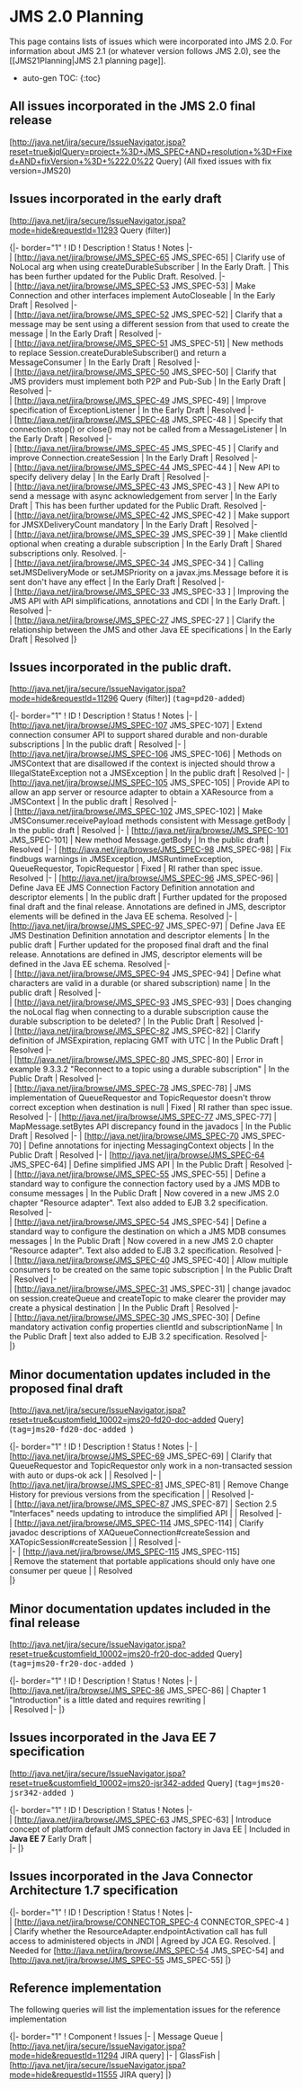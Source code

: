 # JMS 2.0 Planning

This page contains lists of issues which were incorporated into JMS 2.0. For information about JMS 2.1 (or whatever version follows JMS 2.0), see the [[JMS21Planning|JMS 2.1 planning page]].

* auto-gen TOC:
{:toc}

## All issues incorporated in the JMS 2.0 final release 

[http://java.net/jira/secure/IssueNavigator.jspa?reset=true&jqlQuery=project+%3D+JMS_SPEC+AND+resolution+%3D+Fixed+AND+fixVersion+%3D+%222.0%22  Query]  (All fixed issues with fix version=JMS20)

## Issues incorporated in the early draft 

[http://java.net/jira/secure/IssueNavigator.jspa?mode=hide&requestId=11293 Query (filter)]

{|- border="1"
! ID
! Description
! Status
! Notes
|-  
| [http://java.net/jira/browse/JMS_SPEC-65 JMS_SPEC-65]
| Clarify use of NoLocal arg when using createDurableSubscriber
| In the Early Draft. 
| This has been further updated for the Public Draft. Resolved.
|-  
| [http://java.net/jira/browse/JMS_SPEC-53 JMS_SPEC-53]
| Make Connection and other interfaces implement AutoCloseable
| In the Early Draft
| Resolved
|-  
| [http://java.net/jira/browse/JMS_SPEC-52 JMS_SPEC-52]
| Clarify that a message may be sent using a different session from that used to create the message
| In the Early Draft
| Resolved
|-  
| [http://java.net/jira/browse/JMS_SPEC-51 JMS_SPEC-51]
| New methods to replace Session.createDurableSubscriber() and return a MessageConsumer
| In the Early Draft
| Resolved
|-  
| [http://java.net/jira/browse/JMS_SPEC-50 JMS_SPEC-50]
| Clarify that JMS providers must implement both P2P and Pub-Sub
| In the Early Draft
| Resolved
|-  
| [http://java.net/jira/browse/JMS_SPEC-49 JMS_SPEC-49]
| Improve specification of ExceptionListener 
| In the Early Draft
| Resolved
|-  
| [http://java.net/jira/browse/JMS_SPEC-48 JMS_SPEC-48 ]
| Specify that connection.stop() or close() may not be called from a MessageListener 
| In the Early Draft
| Resolved
|-  
| [http://java.net/jira/browse/JMS_SPEC-45 JMS_SPEC-45 ]
| Clarify and improve Connection.createSession
| In the Early Draft
| Resolved
|-  
| [http://java.net/jira/browse/JMS_SPEC-44 JMS_SPEC-44 ]
| New API to specify delivery delay
| In the Early Draft
| Resolved
|-  
| [http://java.net/jira/browse/JMS_SPEC-43 JMS_SPEC-43 ]
| New API to send a message with async acknowledgement from server
| In the Early Draft
| This has been further updated for the Public Draft. Resolved
|-  
| [http://java.net/jira/browse/JMS_SPEC-42 JMS_SPEC-42 ]
| Make support for JMSXDeliveryCount mandatory
| In the Early Draft
| Resolved
|-  
| [http://java.net/jira/browse/JMS_SPEC-39 JMS_SPEC-39 ]
| Make clientId optional when creating a durable subscription
| In the Early Draft
| Shared subscriptions only. Resolved.
|-  
| [http://java.net/jira/browse/JMS_SPEC-34 JMS_SPEC-34 ]
| Calling setJMSDeliveryMode or setJMSPriority on a javax.jms.Message before it is sent don't have any effect
| In the Early Draft
| Resolved
|-  
| [http://java.net/jira/browse/JMS_SPEC-33 JMS_SPEC-33 ]
| Improving the JMS API with API simplifications, annotations and CDI
| In the Early Draft. 
| Resolved
|-  
| [http://java.net/jira/browse/JMS_SPEC-27 JMS_SPEC-27 ]
| Clarify the relationship between the JMS and other Java EE specifications
| In the Early Draft
| Resolved
|}

## Issues incorporated in the public draft. 

[http://java.net/jira/secure/IssueNavigator.jspa?mode=hide&requestId=11296 Query (filter)] (<tt>tag=pd20-added</tt>)

{|- border="1"
! ID
! Description
! Status
! Notes
|-
| [http://java.net/jira/browse/JMS_SPEC-107 JMS_SPEC-107]
| Extend connection consumer API to support shared durable and non-durable subscriptions
| In the public draft
| Resolved
|-
| [http://java.net/jira/browse/JMS_SPEC-106 JMS_SPEC-106]
| Methods on JMSContext that are disallowed if the context is injected should throw a IllegalStateException not a JMSException 
| In the public draft
| Resolved
|-
| [http://java.net/jira/browse/JMS_SPEC-105 JMS_SPEC-105]
| Provide API to allow an app server or resource adapter to obtain a XAResource from a JMSContext
| In the public draft
| Resolved
|-  
| [http://java.net/jira/browse/JMS_SPEC-102 JMS_SPEC-102]
| Make JMSConsumer.receivePayload methods consistent with Message.getBody
| In the public draft
|  Resolved
|-
| [http://java.net/jira/browse/JMS_SPEC-101 JMS_SPEC-101]
| New method Message.getBody
| In the public draft
| Resolved
|-
| [http://java.net/jira/browse/JMS_SPEC-98 JMS_SPEC-98]
| Fix findbugs warnings in JMSException, JMSRuntimeException, QueueRequestor, TopicRequestor
| Fixed
| RI rather than spec issue. Resolved
|-
| [http://java.net/jira/browse/JMS_SPEC-96 JMS_SPEC-96]
| Define Java EE JMS Connection Factory Definition annotation and descriptor elements
| In the public draft
| Further updated for the proposed final draft and the final release. Annotations are defined in JMS, descriptor elements will be defined in the Java EE schema. Resolved
|-
| [http://java.net/jira/browse/JMS_SPEC-97 JMS_SPEC-97]
| Define Java EE JMS Destination Definition annotation and descriptor elements
| In the public draft
| Further updated for the proposed final draft and the final release. Annotations are defined in JMS, descriptor elements will be defined in the Java EE schema. Resolved
|-    
| [http://java.net/jira/browse/JMS_SPEC-94 JMS_SPEC-94]
| Define what characters are valid in a durable (or shared subscription) name
| In the public draft
|  Resolved
|-  
| [http://java.net/jira/browse/JMS_SPEC-93 JMS_SPEC-93]
| Does changing the noLocal flag when connecting to a durable subscription cause the durable subscription to be deleted?
| In the Public Draft
| Resolved
|-  
| [http://java.net/jira/browse/JMS_SPEC-82 JMS_SPEC-82]
| Clarify definition of JMSExpiration, replacing GMT with UTC
| In the Public Draft 
| Resolved
|-  
| [http://java.net/jira/browse/JMS_SPEC-80 JMS_SPEC-80]
| Error in example 9.3.3.2 "Reconnect to a topic using a durable subscription"
|  In the Public Draft
| Resolved
|-    
| [http://java.net/jira/browse/JMS_SPEC-78 JMS_SPEC-78]
| JMS implementation of QueueRequestor and TopicRequestor doesn't throw correct exception when destination is null
| Fixed
| RI rather than spec issue. Resolved
|-
| [http://java.net/jira/browse/JMS_SPEC-77 JMS_SPEC-77]
| MapMessage.setBytes API discrepancy found in the javadocs
|  In the Public Draft
|  Resolved
|-
| [http://java.net/jira/browse/JMS_SPEC-70 JMS_SPEC-70]
| Define annotations for injecting MessagingContext objects
|  In the Public Draft
| Resolved
|-
| [http://java.net/jira/browse/JMS_SPEC-64 JMS_SPEC-64]
| Define simplified JMS API
| In the Public Draft
| Resolved
|-  
| [http://java.net/jira/browse/JMS_SPEC-55 JMS_SPEC-55]
| Define a standard way to configure the connection factory used by a JMS MDB to consume messages
| In the Public Draft
| Now covered in a new JMS 2.0 chapter  "Resource adapter". Text also added to EJB 3.2 specification. Resolved
|-  
| [http://java.net/jira/browse/JMS_SPEC-54 JMS_SPEC-54]
| Define a standard way to configure the destination on which a JMS MDB consumes messages
| In the Public Draft
| Now covered in a new JMS 2.0 chapter "Resource adapter". Text also added to EJB 3.2 specification. Resolved
|-  
| [http://java.net/jira/browse/JMS_SPEC-40 JMS_SPEC-40]
| Allow multiple consumers to be created on the same topic subscription
| In the Public Draft
|  Resolved
|-  
| [http://java.net/jira/browse/JMS_SPEC-31 JMS_SPEC-31]
| change javadoc on session.createQueue and createTopic to make clearer the provider may create a physical destination
| In the Public Draft
| Resolved
|-  
| [http://java.net/jira/browse/JMS_SPEC-30 JMS_SPEC-30]
| Define mandatory activation config properties clientId and subscriptionName
| In the Public Draft
| text also added to EJB 3.2 specification. Resolved
|-   
|}

## Minor documentation updates included in the proposed final draft 

[http://java.net/jira/secure/IssueNavigator.jspa?reset=true&customfield_10002=jms20-fd20-doc-added Query]  (<tt>tag=jms20-fd20-doc-added </tt>)

{|- border="1"
! ID
! Description
! Status
! Notes
|-
| [http://java.net/jira/browse/JMS_SPEC-69 JMS_SPEC-69]
| Clarify that QueueRequestor and TopicRequestor only work in a non-transacted session with auto or dups-ok ack
| 
| Resolved
|-
| [http://java.net/jira/browse/JMS_SPEC-81 JMS_SPEC-81]
| Remove Change History for previous versions from the specification
| 
| Resolved 
|-  
| [http://java.net/jira/browse/JMS_SPEC-87 JMS_SPEC-87]
| Section 2.5 "Interfaces" needs updating to introduce the simplified API
| 
| Resolved
|-  
| [http://java.net/jira/browse/JMS_SPEC-114 JMS_SPEC-114]
| Clarify javadoc descriptions of XAQueueConnection#createSession and XATopicSession#createSession
| 
| Resolved
|-  
|-
| [http://java.net/jira/browse/JMS_SPEC-115 JMS_SPEC-115] <br/>
| Remove the statement that portable applications should only have one consumer per queue
| 
| Resolved  
|}

## Minor documentation updates included in the final release 

[http://java.net/jira/secure/IssueNavigator.jspa?reset=true&customfield_10002=jms20-fr20-doc-added Query]  (<tt>tag=jms20-fr20-doc-added </tt>)

{|- border="1"
! ID
! Description
! Status
! Notes
|-
| [http://java.net/jira/browse/JMS_SPEC-86 JMS_SPEC-86]
| Chapter 1 "Introduction" is a little dated and requires rewriting
|  
| Resolved
|- 
|}

## Issues incorporated in the Java EE 7 specification 

[http://java.net/jira/secure/IssueNavigator.jspa?reset=true&customfield_10002=jms20-jsr342-added  Query]  (<tt>tag=jms20-jsr342-added </tt>)

{|- border="1"
! ID
! Description
! Status
! Notes
|-  
| [http://java.net/jira/browse/JMS_SPEC-63 JMS_SPEC-63]
| Introduce concept of platform default JMS connection factory in Java EE
| Included in **Java EE 7** Early Draft
|  
|-
|}

##  Issues incorporated in the Java Connector Architecture 1.7 specification

{|- border="1"
! ID
! Description
! Status
! Notes
|-  
| [http://java.net/jira/browse/CONNECTOR_SPEC-4 CONNECTOR_SPEC-4 ]
| Clarify whether the ResourceAdapter.endpointActivation call has full access to administered objects in JNDI
| Agreed by JCA EG. Resolved.
| Needed for  [http://java.net/jira/browse/JMS_SPEC-54 JMS_SPEC-54] and  [http://java.net/jira/browse/JMS_SPEC-55 JMS_SPEC-55]
|}

## Reference implementation 

The following queries will list the implementation issues for the reference implementation

{|- border="1"
! Component
! Issues
|-
| Message Queue
| [http://java.net/jira/secure/IssueNavigator.jspa?mode=hide&requestId=11294 JIRA query]
|-
| GlassFish
| [http://java.net/jira/secure/IssueNavigator.jspa?mode=hide&requestId=11555  JIRA query]
|}
